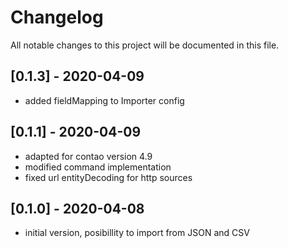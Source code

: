 # Changelog
All notable changes to this project will be documented in this file.

## [0.1.3] - 2020-04-09
- added fieldMapping to Importer config

## [0.1.1] - 2020-04-09
- adapted for contao version 4.9
- modified command implementation
- fixed url entityDecoding for http sources

## [0.1.0] - 2020-04-08
- initial version, posibillity to import from JSON and CSV
